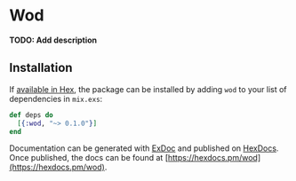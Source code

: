# Wod

**TODO: Add description**

## Installation

If [available in Hex](https://hex.pm/docs/publish), the package can be installed
by adding `wod` to your list of dependencies in `mix.exs`:

```elixir
def deps do
  [{:wod, "~> 0.1.0"}]
end
```

Documentation can be generated with [ExDoc](https://github.com/elixir-lang/ex_doc)
and published on [HexDocs](https://hexdocs.pm). Once published, the docs can
be found at [https://hexdocs.pm/wod](https://hexdocs.pm/wod).

